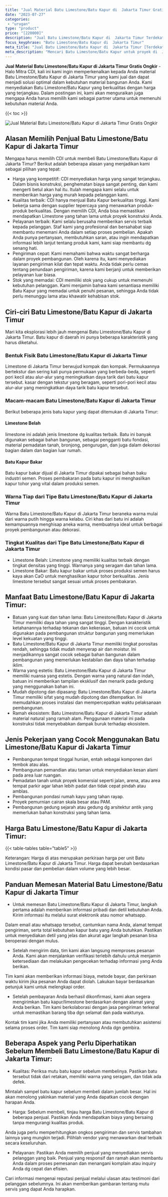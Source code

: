 ```yaml
---
title: "Jual Material Batu Limestone/Batu Kapur di  Jakarta Timur Gratis Ongkir"
date: "2023-07-27"
categories:
 - "urugan"
type: "product"
price: "[220000]"
description: "Jual Batu Limestone/Batu Kapur di  Jakarta Timur Terdekat. Batu Limestone/Batu Kapur ini sering dipakai dalam proyek konstruksi sebagai batu alam yang elegan dan awet. Silakan hubungi kami untuk informasi lebih lanjut."
focus_keyphrase: "Batu Limestone/Batu Kapur di  Jakarta Timur"
meta_title: "Jual Batu Limestone/Batu Kapur di  Jakarta Timur [Terdekat] - CDI"
meta_description: "Mencari Batu Limestone/Batu Kapur untuk proyek di  Jakarta Timur? Kami menawarkan Batu Limestone/Batu Kapur berkualitas untuk material dinding. Segera dapatkan penawaran terbaik."
---
```


**Jual Material Batu Limestone/Batu Kapur di  Jakarta Timur Gratis Ongkir** - Halo Mitra CDI, kali ini kami ingin memperkenalkan kepada Anda material Batu Limestone/Batu Kapur di  Jakarta Timur yang kami jual dan dapat menjadi solusi optimal dalam kebutuhan material bangunan Anda. Kami menyediakan Batu Limestone/Batu Kapur yang berkualitas dengan harga yang terjangkau. Dalam postingan ini, kami akan menguraikan juga mengapa Anda harus memilih kami sebagai partner utama untuk memenuhi kebutuhan material Anda.

{{< toc >}}

![Jual Material Batu Limestone/Batu Kapur di  Jakarta Timur Gratis Ongkir](/images/urugan/batu-limestone-33.jpg)

## Alasan Memilih Penjual Batu Limestone/Batu Kapur di  Jakarta Timur

Mengapa harus memilih CDI untuk membeli Batu Limestone/Batu Kapur di  Jakarta Timur? Berikut adalah beberapa alasan yang menjadikan kami sebagai pilihan yang tepat:

*   Harga yang kompetitif: CDI menyediakan harga yang sangat terjangkau. Dalam bisnis konstruksi, penghematan biaya sangat penting, dan kami mengerti betul akan hal itu. Itulah mengapa kami selalu untuk memberikan harga yang murah kepada pelanggan kami.
*   Kualitas terbaik: CDI hanya menjual Batu Kapur berkualitas tinggi. Kami bekerja sama dengan supplier tepercaya yang menawarkan produk-produk berkualitas. Dengan memilih CDI, Anda bisa memastikan mendapatkan Limestone yang tahan lama untuk proyek konstruksi Anda.
*   Pelayanan terbaik: Kami selalu berusaha memberikan servis terbaik kepada pelanggan. Staf kami yang profesional dan bersahabat siap membantu menemani Anda dalam setiap proses pembelian. Apakah Anda punya pertanyaan, membutuhkan saran, atau ingin mendapatkan informasi lebih lanjut tentang produk kami, kami siap membantu dg senang hati.
*   Pengiriman cepat: Kami memahami bahwa waktu sangat berharga dalam proyek pembangunan. Oleh karena itu, kami menyediakan layanan pengiriman kilat dan tepat waktu. Anda tidak perlu cemas tentang penundaan pengiriman, karena kami berjanji untuk memberikan pelayanan luar biasa.
*   Stok yang memadai: CDI memiliki stok yang cukup untuk memenuhi kebutuhan pelanggan. Kami menjamin bahwa kami senantiasa memiliki Batu Kapur yang memadai untuk penuhi pesanan, sehingga Anda tidak perlu menunggu lama atau khawatir kehabisan stok.

## Ciri-ciri Batu Limestone/Batu Kapur di  Jakarta Timur

Mari kita eksplorasi lebih jauh mengenai Batu Limestone/Batu Kapur di  Jakarta Timur. Batu kapur di daerah ini punya beberapa karakteristik yang harus diketahui.

### Bentuk Fisik Batu Limestone/Batu Kapur di  Jakarta Timur

Limestone di  Jakarta Timur berwujud kompak dan kompak. Permukaannya bertekstur dan sering kali punya permukaan yang berbeda-beda, seperti pori kecil atau alur-alur yang meningkatkan daya tarik dari batu kapur tersebut. kasar dengan tekstur yang beragam, seperti pori-pori kecil atau alur-alur yang meningkatkan daya tarik batu kapur tersebut.

### Macam-macam Batu Limestone/Batu Kapur di  Jakarta Timur

Berikut beberapa jenis batu kapur yang dapat ditemukan di  Jakarta Timur:

#### Limestone Belah

limestone ini adalah jenis limestone dg kualitas terbaik. Batu ini banyak digunakan sebagai bahan bangunan, sebagai pengganti batu fondasi, material pemadatan tanah, bronjong, pengurugan, dan juga dalam dekorasi bagian dalam dan bagian luar rumah.

#### Batu Kapur Bakar

Batu kapur bakar dijual di  Jakarta Timur dipakai sebagai bahan baku industri semen. Proses pembakaran pada batu kapur ini menghasilkan kapur tohor yang vital dalam produksi semen.

### Warna Tiap dari Tipe Batu Limestone/Batu Kapur di  Jakarta Timur

Warna Batu Limestone/Batu Kapur di  Jakarta Timur beraneka warna mulai dari warna putih hingga warna kelabu. Ciri khas dari batu ini adalah kemampuannya menghisap aneka warna, membuatnya ideal untuk berbagai proyek pembangunan atau dekorasi.

### Tingkat Kualitas dari Tipe Batu Limestone/Batu Kapur di  Jakarta Timur

*   Limestone Belah: Limestone yang memiliki kualitas terbaik dengan tingkat densitas yang tinggi. Warnanya yang seragam dan tahan lama.
*   Limestone Bakar: Batu kapur bakar untuk proses produksi semen harus kaya akan CaO untuk menghasilkan kapur tohor berkualitas. Jenis limestone tersebut sangat sesuai untuk proses pembakaran.

## Manfaat Batu Limestone/Batu Kapur di  Jakarta Timur:

*   Batuan yang kuat dan tahan lama: Batu Limestone/Batu Kapur di  Jakarta Timur memiliki daya tahan yang sangat tinggi. Dengan karakteristik ketahanannya terhadap tekanan dan kekerasan, batuan ini cocok untuk digunakan pada pembangunan struktur bangunan yang memerlukan level kekuatan yang tinggi.
*   Batu Limestone/Batu Kapur di  Jakarta Timur memiliki tingkat porositas rendah, sehingga tidak mudah menyerap air dan moistur. Ini menjadikannya sangat cocok sebagai bahan bangunan dalam pembangunan yang memerlukan kestabilan dan daya tahan terhadap iklim.
*   Warna yang estetis: Batu Limestone/Batu Kapur di  Jakarta Timur memiliki nuansa yang estetis. Dengan warna yang natural dan indah, batuan ini memberikan tampilan eksklusif dan menarik pada gedung yang menggunakan bahan ini.
*   Mudah dipotong dan dipasang: Batu Limestone/Batu Kapur di  Jakarta Timur memiliki sifat yang mudah dipotong dan ditempatkan. Ini memudahkan proses instalasi dan mempercepatkan waktu pelaksanaan pembangunan.
*   Ramah ekosistem: Batu Limestone/Batu Kapur di  Jakarta Timur adalah material natural yang ramah alam. Penggunaan material ini pada konstruksi tidak menyebabkan dampak buruk terhadap ekosistem.

## Jenis Pekerjaan yang Cocok Menggunakan Batu Limestone/Batu Kapur di  Jakarta Timur

*   Pembangunan tempat tinggal hunian, entah sebagai komponen dari tembok atau alas.
*   Pembangunan pemandian atau taman untuk menyediakan kesan alami pada area luar ruangan.
*   Pemadatan tanah untuk proyek komersial seperti jalan, arena, atau area tempat parkir agar lahan lebih padat dan tidak cepat pindah atau amblas.
*   Pembangunan pondasi rumah kayu yang tahan rayap.
*   Proyek pemurnian cairan skala besar atau PAM.
*   Pembangunan gedung sejarah atau gedung dg arsitektur antik yang memerlukan bahan konstruksi yang tahan lama.

## Harga Batu Limestone/Batu Kapur di  Jakarta Timur:

{{< table-tables table="table5" >}}

Keterangan: Harga di atas merupakan perkiraan harga per unit Batu Limestone/Batu Kapur di  Jakarta Timur. Harga dapat berubah berdasarkan kondisi pasar dan pembelian dalam volume yang lebih besar.

## Panduan Memesan Material Batu Limestone/Batu Kapur di  Jakarta Timur

*   Untuk memesan Batu Limestone/Batu Kapur di  Jakarta Timur, langkah pertama adalah memberikan informasi pribadi dan detil kebutuhan Anda. Kirim informasi itu melalui surat elektronik atau nomor whatsapp.

Dalam email atau whatsapp tersebut, cantumkan nama Anda, alamat tempat pengiriman, serta total kebutuhan kapur batu yang Anda butuhkan. Pastikan untuk menyediakan detil yang jelas dan akurat agar langkah pesanan bisa beroperasi dengan mulus.
*   Setelah mengirim data, tim kami akan langsung memproses pesanan Anda. Kami akan menjalankan verifikasi terlebih dahulu untuk menjamin ketersediaan dan melakukan pengecekan terhadap informasi yang Anda berikan.

Tim kami akan memberikan informasi biaya, metode bayar, dan perkiraan waktu kirim jika pesanan Anda dapat diolah. Lakukan bayar berdasarkan petunjuk kami untuk melengkapi order.
*   Setelah pembayaran Anda berhasil dikonfirmasi, kami akan segera mengirimkan batu kapur/limestone berdasarkan dengan alamat yang Anda berikan. Tim kami berkolaborasi dengan jasa pengiriman terkenal untuk memastikan barang tiba dgn selamat dan pada waktunya.

Kontak tim kami jika Anda memiliki pertanyaan atau membutuhkan asistensi selama proses order. Tim kami siap menolong Anda dgn gembira.

## Beberapa Aspek yang Perlu Diperhatikan Sebelum Membeli Batu Limestone/Batu Kapur di  Jakarta Timur:

*   Kualitas: Periksa mutu batu kapur sebelum membelinya. Pastikan batu tersebut tidak dari retakan, memiliki warna yang seragam, dan tidak ada defek.

Mintalah sampel batu kapur sebelum membeli dalam jumlah besar. Hal ini akan menolong yakinkan material yang Anda dapatkan cocok dengan harapan Anda.
*   Harga: Sebelum membeli, tinjau harga Batu Limestone/Batu Kapur di beberapa penjual. Pastikan Anda mendapatkan biaya yang bersaing tanpa mengurangi kualitas produk.

Anda juga perlu memperhitungkan ongkos pengiriman dan servis tambahan lainnya yang mungkin terjadi. Pilihlah vendor yang menawarkan deal terbaik secara keseluruhan.
*   Pelayanan: Pastikan Anda memilih penjual yang menyediakan servis pelanggan yang baik. Penjual yang responsif dan ramah akan membantu Anda dalam proses pemesanan dan menangani komplain atau inquiry Anda dg cepat dan efisien.

Cari informasi mengenai reputasi penjual melalui ulasan atau testimoni dari pelanggan sebelumnya. Ini akan memberikan gambaran tentang mutu servis yang dapat Anda harapkan.